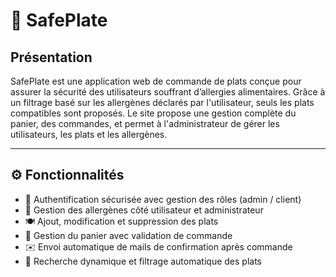 # 🥗 SafePlate

## Présentation

SafePlate est une application web de commande de plats conçue pour assurer la sécurité des utilisateurs souffrant d’allergies alimentaires. Grâce à un filtrage basé sur les allergènes déclarés par l'utilisateur, seuls les plats compatibles sont proposés. Le site propose une gestion complète du panier, des commandes, et permet à l'administrateur de gérer les utilisateurs, les plats et les allergènes.

---

## ⚙️ Fonctionnalités

- 🔐 Authentification sécurisée avec gestion des rôles (admin / client)
- 🥜 Gestion des allergènes côté utilisateur et administrateur
- 🍽️ Ajout, modification et suppression des plats
- 🛒 Gestion du panier avec validation de commande
- ✉️ Envoi automatique de mails de confirmation après commande
- 🔎 Recherche dynamique et filtrage automatique des plats
